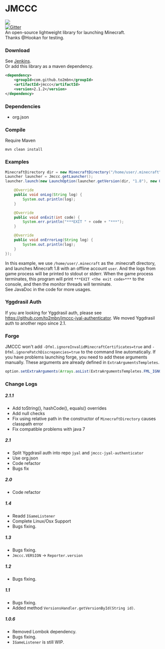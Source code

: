 # JMCCC
![](http://i1.tietuku.com/e86de030295d85ac.png)<br/>
[![Gitter](https://badges.gitter.im/Join%20Chat.svg)](https://gitter.im/Southern-InfinityStudio/JMCCC?utm_source=badge&utm_medium=badge&utm_campaign=pr-badge)<br/>
An open-source lightweight library for launching Minecraft.<br/>
Thanks @Hookan for testing.

### Download
See [Jenkins](http://ci.infinity-studio.org/job/JMCCC/).<br/>
Or add this library as a maven dependency.<br/>
```xml
<dependency>
	<groupId>com.github.to2mbn</groupId>
	<artifactId>jmccc</artifactId>
	<version>2.1.2</version>
</dependency>
```

### Dependencies
* org.json

### Compile
Require Maven

	mvn clean install

### Examples
```java
MinecraftDirectory dir = new MinecraftDirectory("/home/user/.minecraft");
Launcher launcher = Jmccc.getLauncher();
launcher.launch(new LaunchOption(launcher.getVersion(dir, "1.8"), new OfflineAuthenticator("user"), dir), new GameProcessListener() {

	@Override
	public void onLog(String log) {
		System.out.println(log);
	}

	@Override
	public void onExit(int code) {
		System.err.println("***EXIT " + code + "***");
	}

	@Override
	public void onErrorLog(String log) {
		System.out.println(log);
	}
});
```
In this example, we use `/home/user/.minecraft` as the .minecraft directory, and launches Minecraft 1.8 with an offline
account `user`. And the logs from game process will be printed to stdout or stderr. When the game process terminates, 
this program will print `***EXIT <the exit code>***` to the console, and then the monitor threads will terminate.<br/>
See JavaDoc in the code for more usages.

### Yggdrasil Auth
If you are looking for Yggdrasil auth, please see https://github.com/to2mbn/jmccc-jyal-authenticator.
We moved Yggdrasil auth to another repo since 2.1.

### Forge
JMCCC won't add `-Dfml.ignoreInvalidMinecraftCertificates=true` and `-Dfml.ignorePatchDiscrepancies=true` to the command line  automatically.
If you have problems launching forge, you need to add these arguments manually.
These arguments are already defined in `ExtraArgumentsTempletes`.<br/>
```java
option.setExtraArguments(Arrays.asList(ExtraArgumentsTempletes.FML_IGNORE_INVALID_MINECRAFT_CERTIFICATES, ExtraArgumentsTempletes.FML_IGNORE_PATCH_DISCREPANCISE));
```

### Change Logs
##### 2.1.1
* Add toString(), hashCode(), equals() overrides
* Add null checks
* Fix using relative path in the constructor of `MinecraftDirectory` causes classpath error
* Fix compatible problems with java 7

##### 2.1
* Split Yggdrasil auth into repo `jyal` and `jmccc-jyal-authenticator`
* Use org.json
* Code refactor
* Bugs fix

##### 2.0
* Code refactor

##### 1.4
* Readd `IGameListener`
* Complete Linux/Osx Support
* Bugs fixing.

##### 1.3
* Bugs fixing.
* `Jmccc.VERSION` -> `Reporter.version`

##### 1.2
* Bugs fixing.

##### 1.1
* Bugs fixing.
* Added method `VersionsHandler.getVersionById(String id)`.

##### 1.0.6
* Removed Lombok dependency.
* Bugs fixing.
* `IGameListener` is still WIP.

